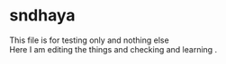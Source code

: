 # sndhaya
This file is for testing only and nothing else<br>
Here I am editing the things and checking and learning .<br>
